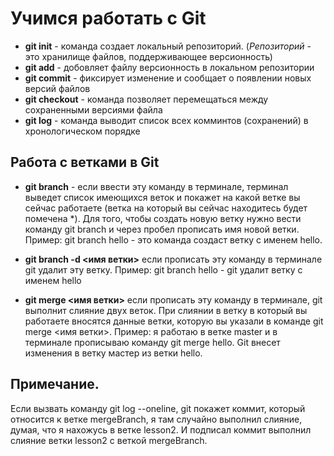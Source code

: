 # Учимся работать с Git

* **git init** - команда создает локальный репозиторий. (*Репозиторий* - это хранилище файлов, поддерживающее версионность)
* **git add** - добовляет файлу версионность в локальном репозитории
 * **git commit** - фиксирует изменение и сообщает о появлении новых версий файлов
* **git checkout** - команда позволяет перемещаться между сохраненными версиями файла
* **git log** - команда выводит список всех комминтов (сохранений) в хронологическом порядке

## Работа с ветками в Git

* **git branch** - если ввести эту команду в терминале, терминал выведет список имеющихся веток и покажет на какой ветке вы сейчас работаете (ветка на который вы сейчас находитесь будет помечена *). Для того, чтобы создать новую ветку нужно вести команду git branch и через пробел прописать имя новой ветки. Пример: git branch hello - это команда создаст ветку с именем hello.

* **git branch -d <имя ветки>** если прописать эту команду в терминале git удалит эту ветку. Пример: git branch hello - git удалит ветку с именем hello
* **git merge <имя ветки>** если прописать эту команду в терминале, git выполнит слияние двух веток. При слиянии в ветку в который вы работаете вносятся данные ветки, которую вы указали в команде git merge <имя ветки>. Пример: я работаю в ветке master и в терминале прописываю команду git merge hello. Git внесет изменения в ветку мастер из ветки hello. 

## Примечание.
Если вызвать команду git log --oneline, git покажет коммит, который относится к ветке mergeBranch, я там случайно выполнил слияние, думая, что я нахожусь в ветке lesson2. И подписал коммит выполнил слияние ветки lesson2 с веткой mergeBranch.